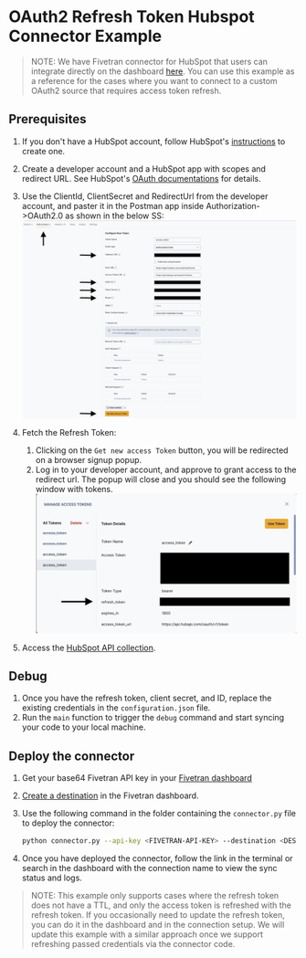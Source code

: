 # OAuth2 Refresh Token Hubspot Connector Example

> NOTE: We have Fivetran connector for HubSpot that users can integrate directly on the dashboard [here](https://fivetran.com/docs/connectors/applications/hubspot#hubspot). You can use this example as a reference for the cases where you want to connect to a custom OAuth2 source that requires access token refresh.

## Prerequisites

1. If you don't have a HubSpot account, follow HubSpot's [instructions](https://developers.hubspot.com/docs/guides/apps/public-apps/overview) to create one.

2. Create a developer account and a HubSpot app with scopes and redirect URL. See HubSpot's [OAuth documentations](https://developers.hubspot.com/docs/reference/api/app-management/oauth) for details.

3. Use the ClientId, ClientSecret and RedirectUrl from the developer account, and paster it in the Postman app inside Authorization->OAuth2.0 as shown in the below SS:
     ![Screenshot1.png](Screenshot1.png)

4. Fetch the Refresh Token:
    1. Clicking on the `Get new access Token` button, you will be redirected on a browser signup popup.
    1. Log in to your developer account, and approve to grant access to the redirect url. The popup will close and you should see the following window with tokens.
      ![Screenshot2.png](Screenshot2.png)


5. Access the [HubSpot API collection](https://developers.hubspot.com/docs/reference/api/crm/objects).

## Debug

1. Once you have the refresh token, client secret, and ID, replace the existing credentials in the `configuration.json` file.
2. Run the `main` function to trigger the `debug` command and start syncing your code to your local machine.

## Deploy the connector

1. Get your base64 Fivetran API key in your [Fivetran dashboard](https://fivetran.com/dashboard/user/api-config)

2. [Create a destination](https://fivetran.com/dashboard/destinations) in the Fivetran dashboard.

3. Use the following command in the folder containing the `connector.py` file to deploy the connector:

     ```bash
     python connector.py --api-key <FIVETRAN-API-KEY> --destination <DESTINATION-NAME> --connection <CONNECTION-NAME> --configuration configuration.json
     ```
4. Once you have deployed the connector, follow the link in the terminal or search in the dashboard with the connection name to view the sync status and logs.

> NOTE: This example only supports cases where the refresh token does not have a TTL, and only the access token is refreshed with the refresh token. If you occasionally need to update the refresh token, you can do it in the dashboard and in the connection setup. We will update this example with a similar approach once we support refreshing passed credentials via the connector code.

